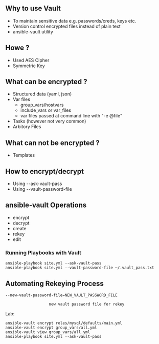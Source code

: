 ## Why to use Vault
   * To maintain sensitive data e.g. passwords/creds, keys etc.
   * Version control encrypted files instead of plain text
   * ansible-vault utility

## Howe ?
  * Used AES Cipher
  * Symmetric Key

## What can be encrypted ?
   * Structured data (yaml, json)
   * Var files
     * group_vars/hostvars
     * include_vars or  var_files
     * var files passed at command line with "-e @file"
   * Tasks (however not very common)
   * Arbitory Files

## What can not be encrypted ?
  * Templates


## How to encrypt/decrypt
  * Using --ask-vault-pass
  * Using --vault-password-file


## ansible-vault Operations
  * encrypt
  * decrypt
  * create
  * rekey
  * edit

### Running Playbooks with Vault

```
ansible-playbook site.yml --ask-vault-pass
ansible-playbook site.yml --vault-password-file ~/.vault_pass.txt
```

## Automating Rekeying Process
```
--new-vault-password-file=NEW_VAULT_PASSWORD_FILE

```
                       new vault password file for rekey




Lab:

```
ansible-vault encrypt roles/mysql/defaults/main.yml
ansible-vault encrypt group_vars/all.yml
ansible-vault view group_vars/all.yml
ansible-playbook site.yml --ask-vault-pass

```
